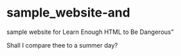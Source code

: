 # sample_website-and
sample website for Learn Enough HTML to Be Dangerous”
<p>
Shall I compare thee to a summer day?
</p>
